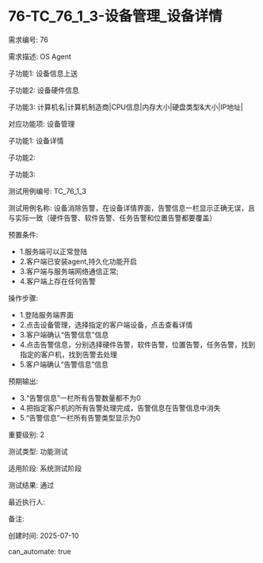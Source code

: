 # 76-TC_76_1_3-设备管理_设备详情

需求编号: 76

需求描述: OS Agent

子功能1: 设备信息上送

子功能2: 设备硬件信息

子功能3: 计算机名|计算机制造商|CPU信息|内存大小|硬盘类型&大小|IP地址|


对应功能项: 设备管理

子功能1: 设备详情

子功能2: 

子功能3: 


测试用例编号: TC_76_1_3

测试用例名称: 设备消除告警，在设备详情界面，告警信息一栏显示正确无误，且与实际一致（硬件告警、软件告警、任务告警和位置告警都要覆盖）

预置条件:
- 1.服务端可以正常登陆
- 2.客户端已安装agent,持久化功能开启
- 3.客户端与服务端网络通信正常;
- 4.客户端上存在任何告警

操作步骤:
- 1.登陆服务端界面
- 2.点击设备管理，选择指定的客户端设备，点击查看详情
- 3.客户端确认“告警信息”信息
- 4.点击告警信息，分别选择硬件告警，软件告警，位置告警，任务告警，找到指定的客户机，找到告警去处理
- 5.客户端确认“告警信息”信息

预期输出:
- 3.“告警信息”一栏所有告警数量都不为0
- 4.把指定客户机的所有告警处理完成，告警信息在告警信息中消失
- 5.“告警信息”一栏所有告警类型显示为0

重要级别: 2

测试类型: 功能测试

适用阶段: 系统测试阶段

测试结果: 通过

最近执行人: 

备注: 

创建时间: 2025-07-10

can_automate: true

